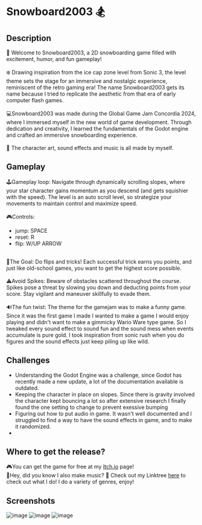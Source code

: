 # Snowboard2003 🏂

## Description
🥽 Welcome to Snowboard2003, a 2D snowboarding game filled with excitement, humor, and fun gameplay! <br> <br>
❄️ Drawing inspiration from the ice cap zone level from Sonic 3, the level theme sets the stage for an immersive and nostalgic experience, reminiscent of the retro gaming era! The name Snowboard2003 gets its name because I tried to replicate the aesthetic from that era of early computer flash games. <br> <br>
💻Snowboard2003 was made during the Global Game Jam Concordia 2024, where I immersed myself in the new world of game development. Through dedication and creativity, I learned the fundamentals of the Godot engine and crafted an immersive snowboarding experience. <br> <br>
🎵 The character art, sound effects and music is all made by myself. 


## Gameplay
🕹Gameplay loop: Navigate through dynamically scrolling slopes, where your star character gains momentum as you descend (and gets squishier with the speed). The level is an auto scroll level, so strategize your movements to maintain control and maximize speed.<br> <br>
🎮Controls:
- jump: SPACE
- reset: R
- flip: W/UP ARROW

<br>📍The Goal: Do flips and tricks! Each successful trick earns you points, and just like old-school games, you want to get the highest score possible.<br> <br>
⚠️Avoid Spikes: Beware of obstacles scattered throughout the course. Spikes pose a threat by slowing you down and deducting points from your score. Stay vigilant and maneuver skillfully to evade them. <br> <br>
🔊The fun twist: The theme for the gamejam was to make a funny game. Since it was the first game I made I wanted to make a game I would enjoy playing and didn't want to make a gimmicky Wario Ware type game. So I tweaked every sound effect to sound fun and the sound mess when events accumulate is pure gold. I took inspiration from sonic rush when you do figures and the sound effects just keep piling up like wild.
## Challenges
- Understanding the Godot Engine was a challenge, since Godot has recently made a new update, a lot of the documentation available is outdated.
- Keeping the character in place on slopes. Since there is gravity involved the character kept bouncing a lot so after extensive research I finally found the one setting to change to prevent exessive bumping
- Figuring out how to put audio in game. It wasn't well documented and I struggled to find a way to have the sound effects in game, and to make it randomized.
- 

## Where to get the release?
🎮You can get the game for free at my [Itch.io](https://cocojambo76.itch.io/snowboard2003) page! <br>
🎹Hey, did you know I also make music? 🎵 Check out my Linktree [here](https://linktr.ee/) to check out what I do! I do a variety of genres, enjoy!

## Screenshots
![image](https://github.com/Coco-Jambo/Snowboard2003/assets/92837183/83e6a090-3b47-45bc-ba57-d13cfa87b470)
![image](https://github.com/Coco-Jambo/Snowboard2003/assets/92837183/e379c02e-a4b8-470d-83d1-67aa6fc1f82b)
![image](https://github.com/Coco-Jambo/Snowboard2003/assets/92837183/e9291280-685d-4dc6-9223-26f17ee54023)
